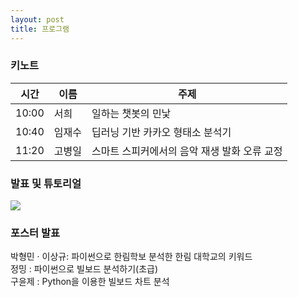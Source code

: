 ```yaml
---
layout: post
title: 프로그램
---
```



### 키노트


<table>
  <thead>
    <tr>
      <th>시간</th>
      <th>이름</th>
      <th>주제</th>
    </tr>
  </thead>
  <tfoot>
  <tbody>
    <tr>
      <td>10:00</td>
      <td>서희</td>
      <td>일하는 챗봇의 민낯</td>
    </tr>
    <tr>
      <td>10:40</td>
      <td>임재수</td>
      <td>딥러닝 기반 카카오 형태소 분석기</td>
    </tr>
    <tr>
      <td>11:20</td>
      <td>고병일</td>
      <td>스마트 스피커에서의 음악 재생 발화 오류 교정</td>
    </tr>
  </tbody>
</table>


### 발표 및 튜토리얼

<img src='http://drive.google.com/uc?export=view&id=1bH75imRyXjqWWzIeS1OVa11j6z7ZjMZB' /><br>

### 포스터 발표           

박형민 · 이상규: 파이썬으로 한림학보 분석한 한림 대학교의 키워드             
정밍 : 파이썬으로 빌보드 분석하기(초급)                
구윤제 : Python을 이용한 빌보드 차트 분석                   
          









